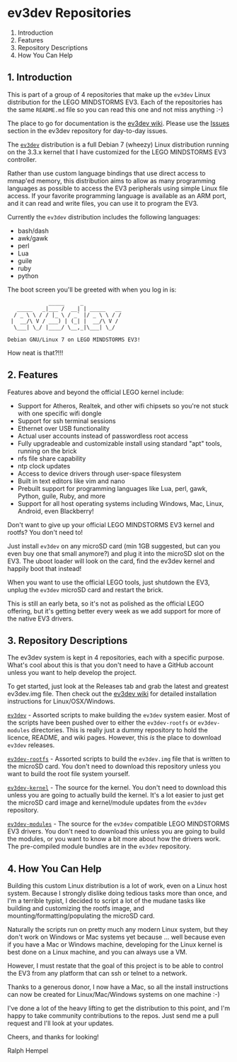 ev3dev Repositories
===================

1. Introduction
2. Features
3. Repository Descriptions
4. How You Can Help

## 1. Introduction

This is part of a group of 4 repositories that make up the `ev3dev` Linux distribution for the LEGO MINDSTORMS EV3. Each of the repositories has the same `README.md` file so you can read this one and not miss anything :-)

The place to go for documentation is the [ev3dev wiki](https://github.com/mindboards/ev3dev/wiki). Please use the [Issues](https://github.com/mindboards/ev3dev/issues) section in the ev3dev repository for day-to-day issues.

The [`ev3dev`](https://github.com/mindboards/ev3dev)  distribution is a full Debian 7 (wheezy) Linux distribution running on the 3.3.x kernel that I have customized for the LEGO MINDSTORMS EV3 controller.

Rather than use custom language bindings that use direct access to mmap'ed memory, this distribution aims to allow as many programming languages as possible to access the EV3 peripherals using simple Linux file access. If your favorite programming language is available as an ARM port, and it can read and write files, you can use it to program the EV3.

Currently the `ev3dev` distribution includes the following languages:

- bash/dash
- awk/gawk
- perl
- Lua
- guile
- ruby
- python

The boot screen you'll be greeted with when you log in is:

````
             _____     _
   _____   _|___ /  __| | _____   __
  / _ \ \ / / |_ \ / _` |/ _ \ \ / /
 |  __/\ V / ___) | (_| |  __/\ V / 
  \___| \_/ |____/ \__,_|\___| \_/  

Debian GNU/Linux 7 on LEGO MINDSTORMS EV3!
````

How neat is that?!!!

## 2. Features

Features above and beyond the official LEGO kernel include:

- Support for Atheros, Realtek, and other wifi chipsets so you're not stuck with one specific wifi dongle
- Support for ssh terminal sessions
- Ethernet over USB functionality
- Actual user accounts instead of passwordless root access
- Fully upgradeable and customizable install using standard "apt" tools, running on the brick
- nfs file share capability
- ntp clock updates 
- Access to device drivers through user-space filesystem
- Built in text editors like vim and nano
- Prebuilt support for programming languages like Lua, perl, gawk, Python, guile, Ruby, and more
- Support for all host operating systems including Windows, Mac, Linux, Android, even Blackberry!

Don't want to give up your official LEGO MINDSTORMS EV3 kernel and rootfs? You don't need to!

Just install `ev3dev` on any microSD card (min 1GB suggested, but can you even buy one that small anymore?) and plug it into the microSD slot on the EV3. The uboot loader will look on the card, find the ev3dev kernel and happily boot that instead!

When you want to use the official LEGO tools, just shutdown the EV3, unplug the `ev3dev` microSD card and restart the brick.

This is still an early beta, so it's not as polished as the official LEGO offering, but it's getting better every week as we add support for more of the native EV3 drivers.

## 3. Repository Descriptions

The ev3dev system is kept in 4 repositories, each with a specific purpose. What's cool about this is that you don't need to have a GitHub account unless you want to help develop the project. 

To get started, just look at the Releases tab and grab the latest and greatest ev3dev.img file. Then check out the [ev3dev wiki](https://github.com/mindboards/ev3dev/wiki) for detailed installation instructions for Linux/OSX/Windows.

[`ev3dev`](https://github.com/mindboards/ev3dev) - Assorted scripts to make building the `ev3dev` system easier. Most of the scripts have been pushed over to either the `ev3dev-rootfs` or `ev3dev-modules` directories. This is really just a dummy repository to hold the licence, README, and wiki pages. However, this *is* the place to download `ev3dev` releases.

[`ev3dev-rootfs`](https://github.com/mindboards/ev3dev-rootfs) - Assorted scripts to build the `ev3dev.img` file that is written to the microSD card. You don't need to download this repository unless you want to build the root file system yourself.

[`ev3dev-kernel`](https://github.com/mindboards/ev3dev-kernel) - The source for the kernel. You don't need to download this unless you are going to actually build the kernel. It's a lot easier to just get the microSD card image and kernel/module updates from the `ev3dev` repository.

[`ev3dev-modules`](https://github.com/mindboards/ev3dev-modules) - The source for the `ev3dev` compatible LEGO MINDSTORMS EV3 drivers. You don't need to download this unless you are going to build the modules, or you want to know a bit more about how the drivers work. The pre-compiled module bundles are in the `ev3dev` repository.

## 4. How You Can Help

Building this custom Linux distribution is a lot of work, even on a Linux host system. Because I strongly dislike doing tedious tasks more than once, and I'm a terrible typist, I decided to script a lot of the mudane tasks like building and customizing the rootfs image, and mounting/formatting/populating the microSD card.

Naturally the scripts run on pretty much any modern Linux system, but they don't work on Windows or Mac systems yet because ... well because even if you have a Mac or Windows machine, developing for the Linux kernel is best done on a Linux machine, and you can always use a VM.

However, I must restate that the goal of this project is to be able to control the EV3 from any platform that can ssh or telnet to a network.

Thanks to a generous donor, I now have a Mac, so all the install instructions can now be created for Linux/Mac/Windows systems on one machine :-)

I've done a lot of the heavy lifting to get the distribution to this point, and I'm happy to take community contributions to the repos. Just send me a pull request and I'll look at your updates.

Cheers, and thanks for looking!

Ralph Hempel
